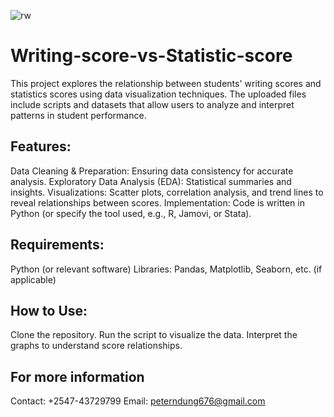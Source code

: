 ![rw](https://github.com/user-attachments/assets/81d98925-8da2-4d1d-a68f-ecfc0238d69e)




# Writing-score-vs-Statistic-score
This project explores the relationship between students' writing scores and statistics scores using data visualization techniques. The uploaded files include scripts and datasets that allow users to analyze and interpret patterns in student performance.

## Features:
Data Cleaning & Preparation: Ensuring data consistency for accurate analysis.
Exploratory Data Analysis (EDA): Statistical summaries and insights.
Visualizations: Scatter plots, correlation analysis, and trend lines to reveal relationships between scores.
Implementation: Code is written in Python (or specify the tool used, e.g., R, Jamovi, or Stata).
## Requirements:
Python (or relevant software)
Libraries: Pandas, Matplotlib, Seaborn, etc. (if applicable)
## How to Use:
Clone the repository.
Run the script to visualize the data.
Interpret the graphs to understand score relationships.

## For more information 
Contact: +2547-43729799
Email: peterndung676@gmail.com
